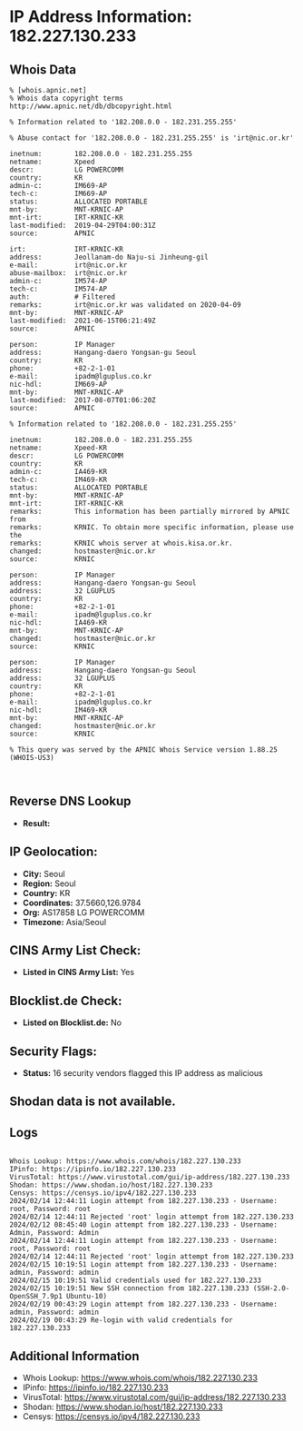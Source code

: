 # IP Address Information: 182.227.130.233

## Whois Data
```
% [whois.apnic.net]
% Whois data copyright terms    http://www.apnic.net/db/dbcopyright.html

% Information related to '182.208.0.0 - 182.231.255.255'

% Abuse contact for '182.208.0.0 - 182.231.255.255' is 'irt@nic.or.kr'

inetnum:        182.208.0.0 - 182.231.255.255
netname:        Xpeed
descr:          LG POWERCOMM
country:        KR
admin-c:        IM669-AP
tech-c:         IM669-AP
status:         ALLOCATED PORTABLE
mnt-by:         MNT-KRNIC-AP
mnt-irt:        IRT-KRNIC-KR
last-modified:  2019-04-29T04:00:31Z
source:         APNIC

irt:            IRT-KRNIC-KR
address:        Jeollanam-do Naju-si Jinheung-gil
e-mail:         irt@nic.or.kr
abuse-mailbox:  irt@nic.or.kr
admin-c:        IM574-AP
tech-c:         IM574-AP
auth:           # Filtered
remarks:        irt@nic.or.kr was validated on 2020-04-09
mnt-by:         MNT-KRNIC-AP
last-modified:  2021-06-15T06:21:49Z
source:         APNIC

person:         IP Manager
address:        Hangang-daero Yongsan-gu Seoul
country:        KR
phone:          +82-2-1-01
e-mail:         ipadm@lguplus.co.kr
nic-hdl:        IM669-AP
mnt-by:         MNT-KRNIC-AP
last-modified:  2017-08-07T01:06:20Z
source:         APNIC

% Information related to '182.208.0.0 - 182.231.255.255'

inetnum:        182.208.0.0 - 182.231.255.255
netname:        Xpeed-KR
descr:          LG POWERCOMM
country:        KR
admin-c:        IA469-KR
tech-c:         IM469-KR
status:         ALLOCATED PORTABLE
mnt-by:         MNT-KRNIC-AP
mnt-irt:        IRT-KRNIC-KR
remarks:        This information has been partially mirrored by APNIC from
remarks:        KRNIC. To obtain more specific information, please use the
remarks:        KRNIC whois server at whois.kisa.or.kr.
changed:        hostmaster@nic.or.kr
source:         KRNIC

person:         IP Manager
address:        Hangang-daero Yongsan-gu Seoul
address:        32 LGUPLUS
country:        KR
phone:          +82-2-1-01
e-mail:         ipadm@lguplus.co.kr
nic-hdl:        IA469-KR
mnt-by:         MNT-KRNIC-AP
changed:        hostmaster@nic.or.kr
source:         KRNIC

person:         IP Manager
address:        Hangang-daero Yongsan-gu Seoul
address:        32 LGUPLUS
country:        KR
phone:          +82-2-1-01
e-mail:         ipadm@lguplus.co.kr
nic-hdl:        IM469-KR
mnt-by:         MNT-KRNIC-AP
changed:        hostmaster@nic.or.kr
source:         KRNIC

% This query was served by the APNIC Whois Service version 1.88.25 (WHOIS-US3)



```
## Reverse DNS Lookup
- **Result:** 

## IP Geolocation:
- **City:** Seoul
- **Region:** Seoul
- **Country:** KR
- **Coordinates:** 37.5660,126.9784
- **Org:** AS17858 LG POWERCOMM
- **Timezone:** Asia/Seoul

## CINS Army List Check:
- **Listed in CINS Army List:** 
Yes

## Blocklist.de Check:
- **Listed on Blocklist.de:** 
No

## Security Flags:
- **Status:** 16 security vendors flagged this IP address as malicious

## Shodan data is not available.

## Logs
```

Whois Lookup: https://www.whois.com/whois/182.227.130.233
IPinfo: https://ipinfo.io/182.227.130.233
VirusTotal: https://www.virustotal.com/gui/ip-address/182.227.130.233
Shodan: https://www.shodan.io/host/182.227.130.233
Censys: https://censys.io/ipv4/182.227.130.233
2024/02/14 12:44:11 Login attempt from 182.227.130.233 - Username: root, Password: root
2024/02/14 12:44:11 Rejected 'root' login attempt from 182.227.130.233
2024/02/12 08:45:40 Login attempt from 182.227.130.233 - Username: Admin, Password: Admin
2024/02/14 12:44:11 Login attempt from 182.227.130.233 - Username: root, Password: root
2024/02/14 12:44:11 Rejected 'root' login attempt from 182.227.130.233
2024/02/15 10:19:51 Login attempt from 182.227.130.233 - Username: admin, Password: admin
2024/02/15 10:19:51 Valid credentials used for 182.227.130.233
2024/02/15 10:19:51 New SSH connection from 182.227.130.233 (SSH-2.0-OpenSSH_7.9p1 Ubuntu-10)
2024/02/19 00:43:29 Login attempt from 182.227.130.233 - Username: admin, Password: admin
2024/02/19 00:43:29 Re-login with valid credentials for 182.227.130.233

```
## Additional Information
- Whois Lookup: https://www.whois.com/whois/182.227.130.233
- IPinfo: https://ipinfo.io/182.227.130.233
- VirusTotal: https://www.virustotal.com/gui/ip-address/182.227.130.233
- Shodan: https://www.shodan.io/host/182.227.130.233
- Censys: https://censys.io/ipv4/182.227.130.233

